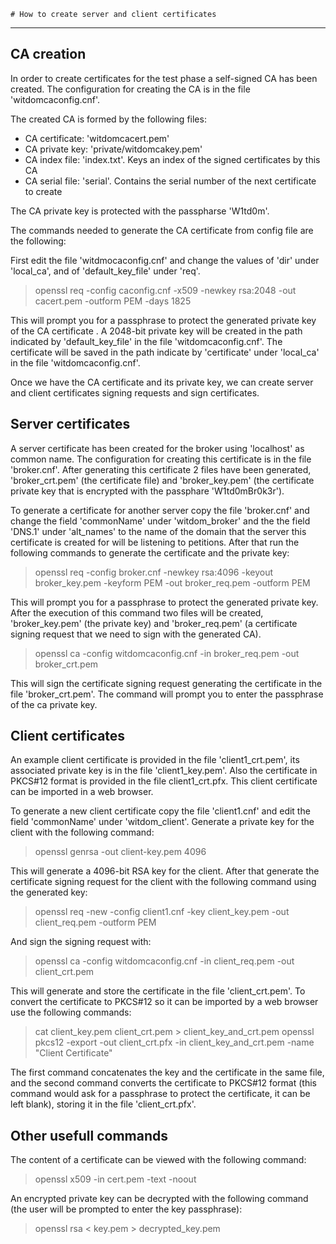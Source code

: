 	# How to create server and client certificates
---------------------------------------------

## CA creation

In order to create certificates for the test phase a self-signed CA has been created. The configuration for creating the CA is in the file 'witdomcaconfig.cnf'.

The created CA is formed by the following files:
  - CA certificate: 'witdomcacert.pem'
  - CA private key: 'private/witdomcakey.pem'
  - CA index file: 'index.txt'. Keys an index of the signed certificates by this CA
  - CA serial file: 'serial'. Contains the serial number of the next certificate to create

The CA private key is protected with the passpharse 'W1td0m'.

The commands needed to generate the CA certificate from config file are the following:

First edit the file 'witdmocaconfig.cnf' and change the values of 'dir' under 'local_ca', and of 'default_key_file' under 'req'.

> openssl req -config caconfig.cnf -x509 -newkey rsa:2048 -out cacert.pem -outform PEM -days 1825

This will prompt you for a passphrase to protect the generated private key of the CA certificate .
A 2048-bit private key will be created in the path indicated by 'default_key_file' in the file 'witdomcaconfig.cnf'.
The certificate will be saved in the path indicate by 'certificate' under 'local_ca' in the file 'witdomcaconfig.cnf'.



Once we have the CA certificate and its private key, we can create server and client certificates signing requests and sign certificates.

## Server certificates

A server certificate has been created for the broker using 'localhost' as common name. The configuration for creating this certificate is in the file 'broker.cnf'. After generating this certificate 2 files have been generated, 'broker_crt.pem' (the certificate file) and 'broker_key.pem' (the certificate private key that is encrypted with the passphare 'W1td0mBr0k3r').

To generate a certificate for another server copy the file 'broker.cnf' and change the field 'commonName' under 'witdom_broker' and the the field 'DNS.1' under 'alt_names' to the name of the domain that the server this certificate is created for will be listening to petitions. After that run the following commands to generate the certificate and the private key:

> openssl req -config broker.cnf -newkey rsa:4096 -keyout broker_key.pem -keyform PEM -out broker_req.pem -outform PEM

This will prompt you for a passphrase to protect the generated private key. After the execution of this command two files will be created, 'broker_key.pem' (the private key) and 'broker_req.pem' (a certificate signing request that we need to sign with the generated CA).

> openssl ca -config witdomcaconfig.cnf -in broker_req.pem -out broker_crt.pem

This will sign the certificate signing request generating the certificate in the file 'broker_crt.pem'. The command will prompt you to enter the passphrase of the ca private key.


## Client certificates

An example client certificate is provided in the file 'client1_crt.pem', its associated private key is in the file 'client1_key.pem'. Also the certificate in PKCS#12 format is provided in the file client1_crt.pfx. This client certificate can be imported in a web browser.

To generate a new client certificate copy the file 'client1.cnf' and edit the field 'commonName' under 'witdom_client'. Generate a private key for the client with the following command:

> openssl genrsa -out client-key.pem 4096

This will generate a 4096-bit RSA key for the client. After that generate the certificate signing request for the client with the following command using the generated key:

> openssl req -new -config client1.cnf -key client_key.pem -out client_req.pem -outform PEM

And sign the signing request with:

> openssl ca -config witdomcaconfig.cnf -in client_req.pem -out client_crt.pem

This will generate and store the certificate in the file 'client_crt.pem'. To convert the certificate to PKCS#12 so it can be imported by a web browser use the following commands:

> cat client_key.pem client_crt.pem > client_key_and_crt.pem
> openssl pkcs12 -export -out client_crt.pfx -in client_key_and_crt.pem  -name "Client Certificate"

The first command concatenates the key and the certificate in the same file, and the second command converts the certificate to PKCS#12 format (this command would ask for a passphrase to protect the certificate, it can be left blank), storing it in the file 'client_crt.pfx'.


## Other usefull commands

The content of a certificate can be viewed with the following command:

> openssl x509 -in cert.pem -text -noout

An encrypted private key can be decrypted with the following command (the user will be prompted to enter the key passphrase):

> openssl rsa < key.pem > decrypted_key.pem
